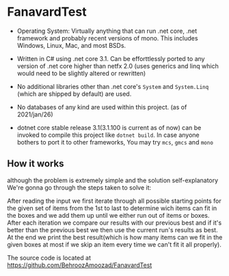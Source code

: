 # FanavardTest

 * Operating System: Virtually anything that can run .net core, .net framework and probably recent versions of mono. This includes Windows, Linux, Mac, and most BSDs.  

 * Written in C# using .net core 3.1. Can be efforttlessly ported to any version of .net core higher than netfx 2.0 (uses generics and linq which would need to be slightly altered or rewritten)

 * No additional libraries other than .net core's `System` and `System.Linq` (which are shipped by default) are used.

 * No databases of any kind are used within this project. (as of 2021/jan/26)

 * dotnet core stable release 3.1(3.1.100 is current as of now) can be invoked to compile this project like `dotnet build`. In case anyone bothers to port it to other frameworks, You may try `mcs`, `gmcs` and `mono`
 
  

 ## How it works


although the problem is extremely simple and the solution self-explanatory We're gonna go through the steps taken to solve it:
 
 After reading the input we first iterate through all possible starting points for the given set of items from the 1st to last to determine wich items can fit in the boxes and we add them up until we either run out of items or boxes. After each iteration we compare our results with our previous best and if it's better than the previous best we then use the current run's results as best.  
 At the end we print the best result(which is how many items can we fit in the given boxes at most if we skip an item every time we can't fit it all properly).
 
 The source code is located at https://github.com/BehroozAmoozad/FanavardTest
